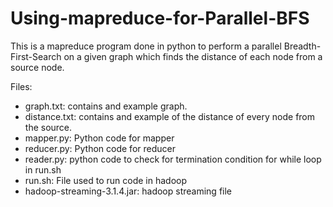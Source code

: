 # Using-mapreduce-for-Parallel-BFS

This is a mapreduce program done in python to perform a parallel Breadth-First-Search on a given graph which finds the distance of each node from a source node. 

Files:

- graph.txt: contains and example graph.
- distance.txt: contains and example of the distance of every node from the source.
- mapper.py: Python code for mapper
- reducer.py: Python code for reducer
- reader.py: python code to check for termination condition for while loop in run.sh
- run.sh: File used to run code in hadoop
- hadoop-streaming-3.1.4.jar: hadoop streaming file


